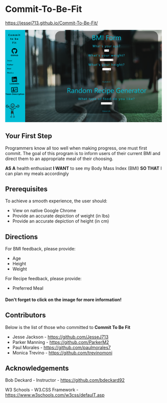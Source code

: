 # Commit-To-Be-Fit

https://jessej713.github.io/Commit-To-Be-Fit/

![Commit To Be Fit Screenshot](/Commit-To-Be-Fit.PNG?raw=true "Commit To Be Fit")

## Your First Step
Programmers know all too well when making progress, one must first commit. The goal of this program is to inform users of their current BMI and direct them to an appropriate meal of their choosing.

**AS A** health enthusiast
**I WANT** to see my Body Mass Index (BMI)
**SO THAT** I can plan my meals accordingly

## Prerequisites

To achieve a smooth experience, the user should:

* View on native Google Chrome
* Provide an accurate depiction of weight (in lbs)
* Provide an accurate depiction of height (in cm)

## Directions

For BMI feedback, please provide:
* Age
* Height
* Weight

For Recipe feedback, please provide:
* Preferred Meal

#### **Don't forget to click on the image for more information!**

## Contributors

Below is the list of those who committed to **Commit To Be Fit**

* Jesse Jackson - https://github.com/JesseJ713
* Parker Manning - https://github.com/ParkerM2 
* Paul Morales - https://github.com/paulmorales7
* Monica Trevino - https://github.com/trevinomoni

## Acknowledgements

Bob Deckard - Instructor -  https://github.com/bdeckard92

W3 Schools - W3.CSS Framework - https://www.w3schools.com/w3css/defaulT.asp





